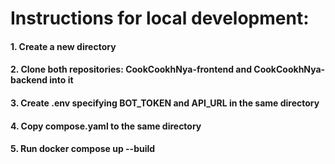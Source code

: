 # Instructions for local development:

#### 1. Create a new directory

#### 2. Clone both repositories: CookCookhNya-frontend and CookCookhNya-backend into it

#### 3. Create .env specifying BOT_TOKEN and API_URL in the same directory

#### 4. Copy compose.yaml to the same directory 

#### 5. Run docker compose up --build
